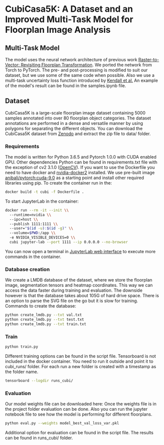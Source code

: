 # CubiCasa5K: A Dataset and an Improved Multi-Task Model for Floorplan Image Analysis

## Multi-Task Model
The model uses the neural network architecture of previous work [Raster-to-Vector: Revisiting Floorplan Transformation](https://github.com/art-programmer/FloorplanTransformation). We ported the network from Torch to PyTorch. The pre- and post-processing is modified to suit our dataset, but we use some of the same code when possible. Also we use a multi-task uncertainty loss function introduced by [Kendall et al.](https://arxiv.org/abs/1705.07115) An example of the model's result can be found in the samples.ipynb file.

## Dataset
CubiCasa5K is a large-scale floorplan image dataset containing 5000 samples annotated into over 80 floorplan object categories. The dataset annotations are performed in a dense and versatile manner by using polygons for separating the different objects. You can download the CubiCasa5K dataset from [Zenodo](https://github.com/anibali/docker-pytorch) and extract the zip file to data/ folder.

### Requirements
The model is written for Python 3.6.5 and Pytorch 1.0.0 with CUDA enabled GPU. Other dependencies Python can be found in requirements.txt file with the exception of cv2 3.1.0 ([OpenCV](https://opencv.org/)). If you want to use the Dockerfile you need to have docker and [nvidia-docker2](https://github.com/NVIDIA/nvidia-docker) installed. We use pre-built image [anibali/pytorch:cuda-9.0](https://github.com/anibali/docker-pytorch) as a starting point and install other required libraries using pip. To create the container run in the:
```bash
docker build -t cubi -f Dockerfile .
```
To start JupyterLab in the container:
```bash
docker run --rm -it --init \\
  --runtime=nvidia \\
  --ipc=host \\
  --publish 1111:1111 \\
  --user="$(id -u):$(id -g)" \\
  --volume=$PWD:/app \\
  -e NVIDIA_VISIBLE_DEVICES=0 \\
  cubi jupyter-lab --port 1111 --ip 0.0.0.0 --no-browser
```
You can now open a terminal in [JupyterLab web interface](http://localhost:1111) to execute more commands in the container.

### Database creation
We create a LMDB database of the dataset, where we store the floorplan image, segmentation tensors and heatmap coordinates. This way we can access the data faster during training and evaluation. The downside however is that the database takes about 105G of hard drive space. There is an option to parse the SVG file on the go but it is slow for training.
Commands to create the database:
```bash
python create_lmdb.py --txt val.txt
python create_lmdb.py --txt test.txt
python create_lmdb.py --txt train.txt
```

### Train
```bash
python train.py
```
Different training options can be found in the script file. Tensorboard is not included in the docker container. You need to run it outside and point it to cubi_runs/ folder. For each run a new folder is created with a timestamp as the folder name.
```bash
tensorboard --logdir runs_cubi/
```
### Evaluation
Our model weights file can be downloaded here: Once the weights file is in the project folder evaluation can be done. Also you can run the jupyter notebook file to see how the model is performing for different floorplans.
```bash
python eval.py --weights model_best_val_loss_var.pkl
```
Additional option for evaluation can be found in the script file. The results can be found in runs_cubi/ folder. 
